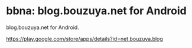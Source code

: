 # bbna: blog.bouzuya.net for Android

blog.bouzuya.net for Android.

<https://play.google.com/store/apps/details?id=net.bouzuya.blog>
